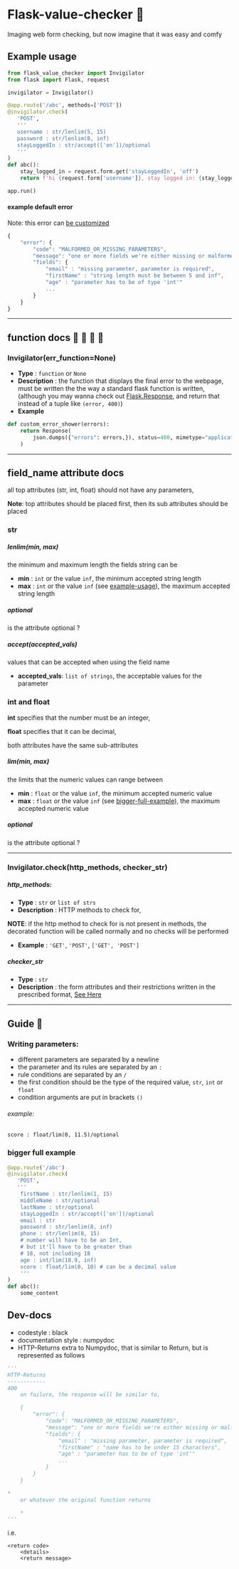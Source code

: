 # Flask-value-checker :mag_right:
Imaging web form checking, but now imagine that it was easy and comfy

## Example usage
```python
from flask_value_checker import Invigilator
from flask import Flask, request

invigilator = Invigilator()

@app.route('/abc', methods=['POST'])
@invigilator.check(
   'POST',
   '''
   username : str/lenlim(5, 15)
   password : str/lenlim(8, inf)
   stayLoggedIn : str/accept(['on'])/optional
   '''
)
def abc():
    stay_logged_in = request.form.get('stayLoggedIn', 'off')
    return f'hi {request.form['username']}, stay logged in: {stay_logged_in}'

app.run()
```

#### example default error
Note: this error can [be customized](custom-error-showing)

```javascript
{
    "error": {
        "code": "MALFORMED_OR_MISSING_PARAMETERS",
        "message": "one or more fields we're either missing or malformed",
        "fields": {
            "email" : "missing parameter, parameter is required",
            "firstName" : "string length must be between 5 and inf",
            "age" : "parameter has to be of type 'int'"
            ...
        }
    }
}
```
---
## function docs :notebook_with_decorative_cover: :notebook: :closed_book: :blue_book:
<a name="custom-error-showing"></a>
### Invigilator(err_function=None)
- **Type** : `function` or `None`
- **Description** : the function that displays the final error to the webpage, must be written the the way a standard flask function is written, (although you may wanna check out [Flask.Response](https://flask.palletsprojects.com/en/1.1.x/api/?highlight=response#flask.Response), and return that instead of a tuple like `(error, 400)`)
- **Example**
```python
def custom_error_shower(errors):
    return Response(
        json.dumps({"errors": errors,}), status=400, mimetype="application/json"
    )
```
---
## field_name attribute docs
all top attributes (str, int, float) should not have any parameters,

**Note**: top attributes should be placed first, then its sub attributes
should be placed
### str
##### lenlim(min, max)
the minimum and maximum length the fields string can be
- **min** : `int` or the value `inf`, the minimum accepted string length
- **max** : `int` or the value `inf` (see [example-usage](example-usage)), the maximum accepted string length

##### optional
is the attribute optional ?

##### accept(accepted_vals)
values that can be accepted when using the field name
- **accepted_vals**: `list of strings`, the acceptable values for the parameter

### int and float
**int** specifies that the number must be an integer,

**float** specifies that it can be decimal,

both attributes have the same sub-attributes
##### lim(min, max)
the limits that the numeric values can range between
- **min** : `float` or the value `inf`, the minimum accepted numeric value
- **max** : `float` or the value `inf` (see [bigger-full-example](bigger-full-example)), the maximum accepted numeric value

##### optional
is the attribute optional ?

---
### Invigilator.check(http_methods, checker_str)
##### http_methods:
- **Type** : `str` or `list of strs`
- **Description** : HTTP methods to check for,

 **NOTE**: if the http method to check for is not present in methods, the decorated function will be called normally and no checks will be performed
- **Example** : `'GET'`, `'POST'`, `['GET', 'POST']`

##### checker_str
- **Type** : `str`
- **Description** : the form attributes and their restrictions written in the prescribed format, [See Here](#writing-parameters)
---
## Guide :metal:

### Writing parameters:

- different parameters are separated by a newline
- the parameter and its rules are separated by an `:`
- rule conditions are separated by an `/`
- the first condition should be the type of the required value, `str`, `int` or `float`
- condition arguments are put in brackets `()`

###### example:
`score : float/lim(0, 11.5)/optional`

### bigger full example
```python
@app.route('/abc')
@invigilator.check(
   'POST',
   '''
    firstName : str/lenlim(1, 15)
    middleName : str/optional
    lastName : str/optional
    stayLoggedIn : str/accept(['on'])/optional
    email : str
    password : str/lenlim(8, inf)
    phone : str/lenlim(8, 15)
    # number will have to be an Int,
    # but it'll have to be greater than
    # 18, not including 18
    age : int/lim(18.9, inf)
    score : float/lim(0, 10) # can be a decimal value
    '''
)
def abc():
    some_content
```

## Dev-docs
- codestyle : black
- documentation style : numpydoc
- HTTP-Returns extra to Numpydoc, that is similar to Return, but is represented as follows

```python
'''
HTTP-Returns
------------
400
    on failure, the response will be similar to,

    {
        "error": {
            "code": "MALFORMED_OR_MISSING_PARAMETERS",
            "message": "one or more fields we're either missing or malformed",
            "fields": {
                "email" : "missing parameter, parameter is required",
                "firstName" : "name has to be under 15 characters",
                "age" : "parameter has to be of type 'int'"
                ...
            }
        }
    }

*
    or whatever the original function returns

    *
'''
```

i.e.

```
<return code>
    <details>
    <return message>
```
